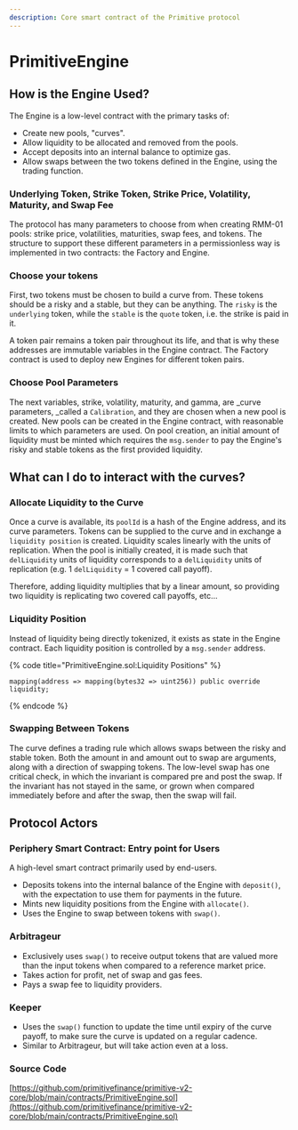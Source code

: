 ```yaml
---
description: Core smart contract of the Primitive protocol
---
```


# PrimitiveEngine

## How is the Engine Used?

The Engine is a low-level contract with the primary tasks of:

* Create new pools, "curves".
* Allow liquidity to be allocated and removed from the pools.
* Accept deposits into an internal balance to optimize gas.
* Allow swaps between the two tokens defined in the Engine, using the trading function.

### Underlying Token, Strike Token, Strike Price, Volatility, Maturity, and Swap Fee

The protocol has many parameters to choose from when creating RMM-01 pools: strike price, volatilities, maturities, swap fees, and tokens. The structure to support these different parameters in a permissionless way is implemented in two contracts: the Factory and Engine.

### Choose your tokens

First, two tokens must be chosen to build a curve from. These tokens should be a risky and a stable, but they can be anything. The `risky` is the `underlying` token, while the `stable` is the `quote` token, i.e. the strike is paid in it.

A token pair remains a token pair throughout its life, and that is why these addresses are immutable variables in the Engine contract. The Factory contract is used to deploy new Engines for different token pairs.

### Choose Pool Parameters

The next variables, strike, volatility, maturity, and gamma, are _curve parameters, _called a `Calibration`, and they are chosen when a new pool is created. New pools can be created in the Engine contract, with reasonable limits to which parameters are used. On pool creation, an initial amount of liquidity must be minted which requires the `msg.sender` to pay the Engine's risky and stable tokens as the first provided liquidity.

## What can I do to interact with the curves?

### Allocate Liquidity to the Curve

Once a curve is available, its `poolId` is a hash of the Engine address, and its curve parameters. Tokens can be supplied to the curve and in exchange a `liquidity position` is created. Liquidity scales linearly with the units of replication. When the pool is initially created, it is made such that `delLiquidity` units of liquidity corresponds to a `delLiquidity` units of replication (e.g. 1 `delLiquidity` = 1 covered call payoff).&#x20;

Therefore, adding liquidity multiplies that by a linear amount, so providing two liquidity is replicating two covered call payoffs, etc...

### Liquidity Position

Instead of liquidity being directly tokenized, it exists as state in the Engine contract. Each liquidity position is controlled by a `msg.sender` address.

{% code title="PrimitiveEngine.sol:Liquidity Positions" %}
```
mapping(address => mapping(bytes32 => uint256)) public override liquidity;
```
{% endcode %}

### Swapping Between Tokens

The curve defines a trading rule which allows swaps between the risky and stable token. Both the amount in and amount out to swap are arguments, along with a direction of swapping tokens. The low-level swap has one critical check, in which the invariant is compared pre and post the swap. If the invariant has not stayed in the same, or grown when compared immediately before and after the swap, then the swap will fail.

## Protocol Actors

### Periphery Smart Contract: Entry point for Users

A high-level smart contract primarily used by end-users.

* Deposits tokens into the internal balance of the Engine with `deposit()`, with the expectation to use them for payments in the future.
* Mints new liquidity positions from the Engine with `allocate()`.
* Uses the Engine to swap between tokens with `swap()`.

### Arbitrageur

* Exclusively uses `swap()` to receive output tokens that are valued more than the input tokens when compared to a reference market price.
* Takes action for profit, net of swap and gas fees.
* Pays a swap fee to liquidity providers.

### Keeper

* Uses the `swap()` function to update the time until expiry of the curve payoff, to make sure the curve is updated on a regular cadence.
* Similar to Arbitrageur, but will take action even at a loss.



### Source Code

[https://github.com/primitivefinance/primitive-v2-core/blob/main/contracts/PrimitiveEngine.sol](https://github.com/primitivefinance/primitive-v2-core/blob/main/contracts/PrimitiveEngine.sol)
